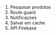 1. Pesquisar produtos
2. Route guard
3. Notificações
4. Salvar em cache
5. API Firebase


<!-- category 1: https://unsplash.com/photos/CY-OkOICA9o -->
<!-- category 2: https://unsplash.com/photos/3bdSGpKVAmk -->
<!-- category 3: https://unsplash.com/photos/DEuob2v77wI -->
<!-- category 4: https://unsplash.com/photos/wbw5RjQXxyg -->
<!-- category 5: https://unsplash.com/photos/wbw5RjQXxyg -->